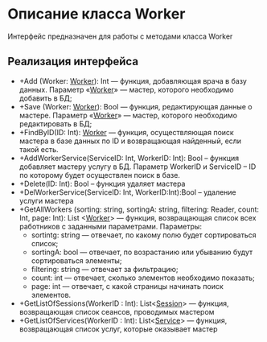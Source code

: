 # Описание класса Worker
Интерфейс предназначен для работы с методами класса Worker

## Реализация интерфейса
* +Add (Worker: [Worker](https://github.com/To4ilko1/TatooParlor/blob/master/docs/Worker.md "объект класса Worker")): Int — функция, добавляющая врача в базу данных. Параметр «[Worker](https://github.com/To4ilko1/TatooParlor/blob/master/docs/Worker.md "объект класса Worker")» — мастер, которого необходимо добавить в БД;
* +Save (Worker: [Worker](https://github.com/To4ilko1/TatooParlor/blob/master/docs/Worker.md "объект класса Worker")): Bool — функция, редактирующая данные о мастере. Параметр «[Worker](https://github.com/To4ilko1/TatooParlor/blob/master/docs/Worker.md "объект класса Worker")» — мастер, которого необходимо редактировать в БД;
* +FindByID(ID: Int): [Worker](https://github.com/To4ilko1/TatooParlor/blob/master/docs/Worker.md "объект класса Worker") — функция, осуществляющая поиск мастера в базе данных по ID и возвращающая найденный, если такой есть. 
* +AddWorkerService(ServiceID: Int, WorkerID: Int): Bool – функция добавляет мастеру услугу в БД. Параметр WorkerID и ServiceID – ID по которому будет осуществлен поиск в базе.
* +Delete(ID: Int): Bool – функция удаляет мастера
* +DelWorkerService(ServiceID: Int, WorkerID:Int):Bool – удаление услуги мастера
* +GetAllWorkers (sorting: string, sortingA: string, filtering: Reader, count: Int, page: Int): List <[Worker](https://github.com/To4ilko1/TatooParlor/blob/master/docs/Worker.md "объект класса Worker")> — функция, возвращающая список всех работников с заданными параметрами.
Параметры: 
	* sortintg: string — отвечает, по какому полю будет сортироваться список;
	* sortingA: bool — отвечает, по возрастанию или убыванию будут сортироваться элементы;
	* filtering: string — отвечает за фильтрацию;
	* count: int — отвечает, сколько элементов необходимо показать;
	* page: int — отвечает, с какой страницы начинать поиск элементов.
* +GetListOfSessions(WorkerID : Int): List<[Session](https://github.com/To4ilko1/TatooParlor/blob/master/docs/Session.md "объект класса Session")> — функция, возвращающая список сеансов, проводимых мастером
* +GetListOfServices(WorkerID : Int): List<[Service](https://github.com/To4ilko1/TatooParlor/blob/master/docs/Service.md "объект класса Service")> — функция, возвращающая список услуг, которые оказывает мастер
